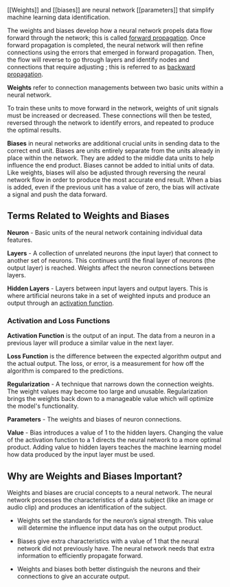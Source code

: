 [[Weights]] and [[biases]] are neural network [[parameters]] that simplify machine learning data identification.

The weights and biases develop how a neural network propels data flow forward through the network; this is called [forward propagation](https://h2o.ai/wiki/forward-propagation). Once forward propagation is completed, the neural network will then refine connections using the errors that emerged in forward propagation. Then, the flow will reverse to go through layers and identify nodes and connections that require adjusting ; this is referred to as [backward propagation](https://h2o.ai/wiki/backpropagation).

**Weights** refer to connection managements between two basic units within a neural network.

To train these units to move forward in the network, weights of unit signals must be increased or decreased. These connections will then be tested, reversed through the network to identify errors, and repeated to produce the optimal results.

**Biases** in neural networks are additional crucial units in sending data to the correct end unit. Biases are units entirely separate from the units already in place within the network. They are added to the middle data units to help influence the end product. Biases cannot be added to initial units of data. Like weights, biases will also be adjusted through reversing the neural network flow in order to produce the most accurate end result. When a bias is added, even if the previous unit has a value of zero, the bias will activate a signal and push the data forward.



## Terms Related to Weights and Biases

**Neuron** - Basic units of the neural network containing individual data features.

**Layers** - A collection of unrelated neurons (the input layer) that connect to another set of neurons. This continues until the final layer of neurons (the output layer) is reached. Weights affect the neuron connections between layers.

**Hidden Layers** - Layers between input layers and output layers. This is where artificial neurons take in a set of weighted inputs and produce an output through an [activation function](https://h2o.ai/wiki/activation-function).


### **Activation and Loss Functions**

**Activation Function** is the output of an input. The data from a neuron in a previous layer will produce a similar value in the next layer.

**Loss Function** is the difference between the expected algorithm output and the actual output. The loss, or error, is a measurement for how off the algorithm is compared to the predictions.

**Regularization** - A technique that narrows down the connection weights. The weight values may become too large and unusable. Regularization brings the weights back down to a manageable value which will optimize the model's functionality.

**Parameters** - The weights and biases of neuron connections.

**Value** - Bias introduces a value of 1 to the hidden layers. Changing the value of the activation function to a 1 directs the neural network to a more optimal product. Adding value to hidden layers teaches the machine learning model how data produced by the input layer must be used.

## Why are Weights and Biases Important?

Weights and biases are crucial concepts to a neural network. The neural network processes the characteristics of a data subject (like an image or audio clip) and produces an identification of the subject.

- Weights set the standards for the neuron’s signal strength. This value will determine the influence input data has on the output product.
    
- Biases give extra characteristics with a value of 1 that the neural network did not previously have. The neural network needs that extra information to efficiently propagate forward.
    
- Weights and biases both better distinguish the neurons and their connections to give an accurate output.